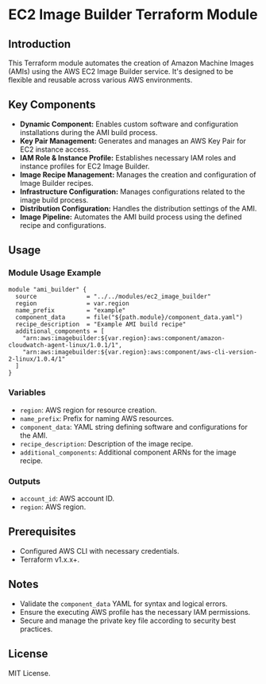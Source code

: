 # EC2 Image Builder Terraform Module

## Introduction

This Terraform module automates the creation of Amazon Machine Images (AMIs) using the AWS EC2 Image Builder service. It's designed to be flexible and reusable across various AWS environments.

## Key Components

- **Dynamic Component:** Enables custom software and configuration installations during the AMI build process.
- **Key Pair Management:** Generates and manages an AWS Key Pair for EC2 instance access.
- **IAM Role & Instance Profile:** Establishes necessary IAM roles and instance profiles for EC2 Image Builder.
- **Image Recipe Management:** Manages the creation and configuration of Image Builder recipes.
- **Infrastructure Configuration:** Manages configurations related to the image build process.
- **Distribution Configuration:** Handles the distribution settings of the AMI.
- **Image Pipeline:** Automates the AMI build process using the defined recipe and configurations.

## Usage

### Module Usage Example

```hcl
module "ami_builder" {
  source              = "../../modules/ec2_image_builder"
  region              = var.region
  name_prefix         = "example"
  component_data      = file("${path.module}/component_data.yaml")
  recipe_description  = "Example AMI build recipe"
  additional_components = [
    "arn:aws:imagebuilder:${var.region}:aws:component/amazon-cloudwatch-agent-linux/1.0.1/1",
    "arn:aws:imagebuilder:${var.region}:aws:component/aws-cli-version-2-linux/1.0.4/1"
  ]
}
```

### Variables

- `region`: AWS region for resource creation.
- `name_prefix`: Prefix for naming AWS resources.
- `component_data`: YAML string defining software and configurations for the AMI.
- `recipe_description`: Description of the image recipe.
- `additional_components`: Additional component ARNs for the image recipe.

### Outputs

- `account_id`: AWS account ID.
- `region`: AWS region.

## Prerequisites

- Configured AWS CLI with necessary credentials.
- Terraform v1.x.x+.

## Notes

- Validate the `component_data` YAML for syntax and logical errors.
- Ensure the executing AWS profile has the necessary IAM permissions.
- Secure and manage the private key file according to security best practices.

## License

MIT License.
